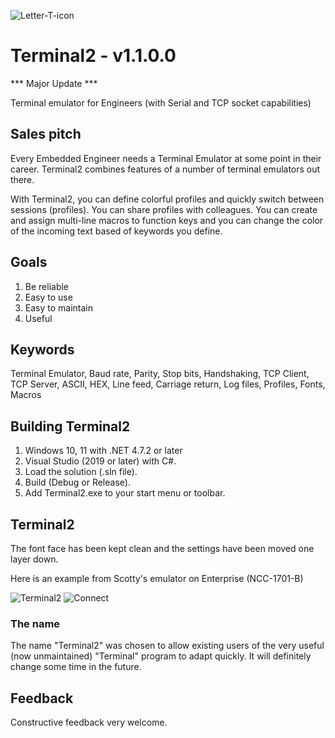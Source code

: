 ![Letter-T-icon](https://user-images.githubusercontent.com/4144679/169688149-106da035-d4bd-4b1e-a290-c2a2885a9959.png)
# Terminal2 - v1.1.0.0 
*** Major Update ***

Terminal emulator for Engineers (with Serial and TCP socket capabilities)

## Sales pitch
Every Embedded Engineer needs a Terminal Emulator at some point in their career.
Terminal2 combines features of a number of terminal emulators out there.  

With Terminal2, you can define colorful profiles and quickly switch between sessions (profiles).  You can share profiles with colleagues. You can create and assign multi-line macros to function keys and you can change the color of the incoming text based of keywords you define.

## Goals
1. Be reliable
2. Easy to use
3. Easy to maintain
4. Useful

## Keywords
Terminal Emulator, Baud rate, Parity, Stop bits, Handshaking, TCP Client, TCP Server, ASCII, HEX, Line feed, Carriage return, Log files, Profiles, Fonts, Macros

## Building Terminal2
1. Windows 10, 11 with .NET 4.7.2 or later
2. Visual Studio (2019 or later) with C#.
3. Load the solution (.sln file).
4. Build (Debug or Release).
5. Add Terminal2.exe to your start menu or toolbar.

## Terminal2
The font face has been kept clean and the settings have been moved one layer down.

Here is an example from Scotty's emulator on Enterprise (NCC-1701-B)

![Terminal2](https://user-images.githubusercontent.com/4144679/169687630-1322d9c9-d6b1-4153-bdc0-1c23693d5d6e.png)
![Connect](https://user-images.githubusercontent.com/4144679/169687784-2598f967-dc87-4b64-9938-7c0a5b8c7c3f.png)

### The name
The name "Terminal2" was chosen to allow existing users of the very useful (now unmaintained) "Terminal" program to adapt quickly.
It will definitely change some time in the future.

## Feedback
Constructive feedback very welcome.
